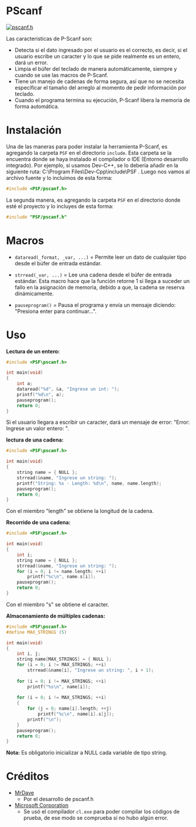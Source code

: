 # PScanf
[![pscanf.h](https://shields.southcla.ws/badge/PSCANF-V2.0-2f2f2f.svg?style=flat-square)](https://github.com/MrDave1999/pscanf.h)

Las caracteristicas de P-Scanf son:

- Detecta si el dato ingresado por el usuario es el correcto, es decir, si el usuario escribe un caracter y lo que se pide realmente es un entero, dará un error.
- Limpia el búfer del teclado de manera automáticamente, siempre y cuando se use las macros de P-Scanf.
- Tiene un manejo de cadenas de forma segura, así que no se necesita especificar el tamaño del arreglo al momento de pedir información por teclado.
- Cuando el programa termina su ejecución, P-Scanf libera la memoria de forma automática.

# Instalación

Una de las maneras para poder instalar la herramienta P-Scanf, es agregando la carpeta `PSF` en el directorio `include`. Esta carpeta se la encuentra donde se haya instalado el compilador o IDE (Entorno desarrollo integrado).
Por ejemplo, si usamos Dev-C++, se lo debería añadir en la siguiente ruta: C:\Program Files\Dev-Cpp\include\PSF .
Luego nos vamos al archivo fuente y lo incluimos de esta forma:
```C
#include <PSF/pscanf.h>
```
La segunda manera, es agregando la carpeta `PSF` en el directorio donde esté el proyecto y lo incluyes de esta forma:
```C
#include "PSF/pscanf.h"
```

# Macros

- `dataread(_format, _var, ...)` = Permite leer un dato de cualquier tipo desde el búfer de entrada estándar.

- `strread(_var, ...)` = Lee una cadena desde el búfer de entrada estándar. Esta macro hace que la función retorne 1 si llega a suceder un fallo en la asignación de memoria, debido a que, la cadena se reserva dinámicamente. 

- `pauseprogram()` = Pausa el programa y envía un mensaje diciendo: "Presiona enter para continuar...".

# Uso

**Lectura de un entero:**
```C
#include <PSF\pscanf.h>

int main(void)
{
	int a;
	dataread("%d", &a, "Ingrese un int: ");
	printf("%d\n", a);
	pauseprogram();
	return 0;
}
```
Si el usuario llegara a escribir un caracter, dará un mensaje de error: "Error: Ingrese un valor entero: ".

**lectura de una cadena:**
```C
#include <PSF\pscanf.h>

int main(void)
{
	string name = { NULL }; 
	strread(&name, "Ingrese un string: ");
	printf("String: %s - Length: %d\n", name, name.length);
	pauseprogram();
	return 0;
}
```
Con el miembro "length" se obtiene la longitud de la cadena.

**Recorrido de una cadena:**
```C
#include <PSF\pscanf.h>

int main(void)
{
	int i;
	string name = { NULL }; 
	strread(&name, "Ingrese un string: ");
	for (i = 0; i != name.length; ++i)
		printf("%c\n", name.s[i]);
	pauseprogram();
	return 0;
}
```
Con el miembro "s" se obtiene el caracter.

**Almacenamiento de múltiples cadenas:**
```C
#include <PSF\pscanf.h>
#define MAX_STRINGS (5)

int main(void)
{
	int i, j;
	string name[MAX_STRINGS] = { NULL };
	for (i = 0; i != MAX_STRINGS; ++i)
		strread(&name[i], "Ingrese un string: ", i + 1);
	
	for (i = 0; i != MAX_STRINGS; ++i)
		printf("%s\n", name[i]);
		
	for (i = 0; i != MAX_STRINGS; ++i)
	{
		for (j = 0; name[i].length; ++j)
			printf("%c\n", name[i].s[j]);
		printf("\n");
	}
	pauseprogram();
	return 0;
}
```

**Nota:** Es obligatorio inicializar a NULL cada variable de tipo string.

# Créditos

- [MrDave](https://github.com/MrDave1999) 
	- Por el desarrollo de pscanf.h
- [Microsoft Corporation](https://github.com/Microsoft) 
	- Se usó el compilador `cl.exe` para poder compilar los códigos de prueba, de ese modo se comprueba sí no hubo algún error.
